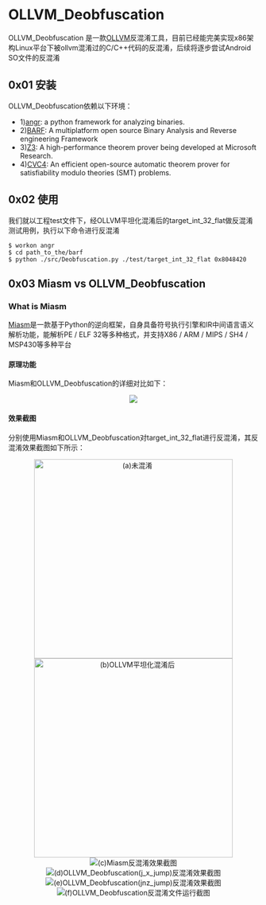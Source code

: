 # OLLVM_Deobfuscation
OLLVM_Deobfuscation 是一款[OLLVM](https://github.com/obfuscator-llvm/obfuscator/tree/llvm-3.6.1)反混淆工具，目前已经能完美实现x86架构Linux平台下被ollvm混淆过的C/C++代码的反混淆，后续将逐步尝试Android SO文件的反混淆
## 0x01 安装 ##
OLLVM_Deobfuscation依赖以下环境：
- 1)[angr](http://angr.io/): a python framework for analyzing binaries.
- 2)[BARF](https://github.com/programa-stic/barf-project): A multiplatform open source Binary Analysis and Reverse engineering Framework 
- 3)[Z3](https://github.com/Z3Prover/z3): A high-performance theorem prover being developed at Microsoft Research.
- 4)[CVC4](http://cvc4.cs.stanford.edu/web/): An efficient open-source automatic theorem prover for satisfiability modulo theories (SMT) problems.
## 0x02 使用 ##
我们就以工程test文件下，经OLLVM平坦化混淆后的target_int_32_flat做反混淆测试用例，执行以下命令进行反混淆

	$ workon angr
	$ cd path_to_the/barf
	$ python ./src/Deobfuscation.py ./test/target_int_32_flat 0x8048420

## 0x03 Miasm vs OLLVM_Deobfuscation ##
### What is Miasm ###
[Miasm](https://github.com/cea-sec/miasm)是一款基于Python的逆向框架，自身具备符号执行引擎和IR中间语言语义解析功能，能解析PE / ELF 32等多种格式，并支持X86 / ARM / MIPS / SH4 / MSP430等多种平台
#### 原理功能 ####
Miasm和OLLVM_Deobfuscation的详细对比如下：
<div align=center><img src="https://github.com/SCUBSRGroup/OLLVM_Deobfuscation/blob/master/Miasm%20vs%20OLLVM_Deobfuscation/Miasm%20vs%20OLLVM_Deobfuscation.png"/></div>

#### 效果截图 ####
分别使用Miasm和OLLVM_Deobfuscation对target_int_32_flat进行反混淆，其反混淆效果截图如下所示：

<center class="half">
	<a href="https://github.com/SCUBSRGroup/OLLVM_Deobfuscation/blob/master/Miasm%20vs%20OLLVM_Deobfuscation/target_int_32.png"><img src="https://github.com/SCUBSRGroup/OLLVM_Deobfuscation/blob/master/Miasm%20vs%20OLLVM_Deobfuscation/target_int_32.png" width="400" alt="(a)未混淆"></a>
	<a href="https://github.com/SCUBSRGroup/OLLVM_Deobfuscation/blob/master/Miasm%20vs%20OLLVM_Deobfuscation/target_int_32_flat.png"><img src="https://github.com/SCUBSRGroup/OLLVM_Deobfuscation/blob/master/Miasm%20vs%20OLLVM_Deobfuscation/target_int_32_flat.png" width="400" alt="(b)OLLVM平坦化混淆后"></a>
</center>



<div align=center> <img src="https://github.com/SCUBSRGroup/OLLVM_Deobfuscation/blob/master/Miasm%20vs%20OLLVM_Deobfuscation/Miasm%20Deobfuscation%20.png" alt="(c)Miasm反混淆效果截图"/></div>

<div align=center> <img src="https://github.com/SCUBSRGroup/OLLVM_Deobfuscation/blob/master/Miasm%20vs%20OLLVM_Deobfuscation/OLLVM_Deobfuscation%20Screenshots/j_x_jump_target_int_32_flat.recovered.png" alt="(d)OLLVM_Deobfuscation(j_x_jump)反混淆效果截图"/></div>

<div align=center> <img src="https://github.com/SCUBSRGroup/OLLVM_Deobfuscation/blob/master/Miasm%20vs%20OLLVM_Deobfuscation/OLLVM_Deobfuscation%20Screenshots/jnz_jump_target_int_32_flat.recovered.png" alt="(e)OLLVM_Deobfuscation(jnz_jump)反混淆效果截图"/></div>

<div align=center> <img src="https://github.com/SCUBSRGroup/OLLVM_Deobfuscation/blob/master/Miasm%20vs%20OLLVM_Deobfuscation/OLLVM_Deobfuscation%20Screenshots/OLLVM_Deobfuscation%E5%8F%8D%E6%B7%B7%E6%B7%86%E5%90%8E%E7%9A%84%E6%96%87%E4%BB%B6%E8%BF%90%E8%A1%8C%E6%95%88%E6%9E%9C%E6%88%AA%E5%9B%BE.png" alt="(f)OLLVM_Deobfuscation反混淆文件运行截图"/></div>

